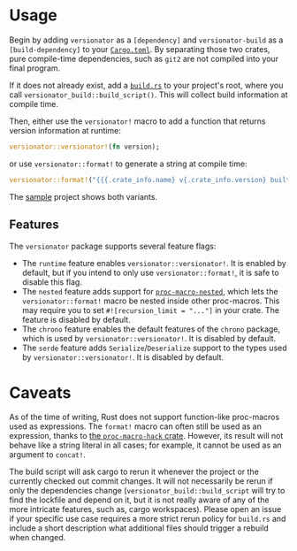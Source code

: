 # Usage
Begin by adding `versionator` as a `[dependency]` and `versionator-build` as a `[build-dependency]` to your [`Cargo.toml`](sample/Cargo.toml).
By separating those two crates, pure compile-time dependencies, such as `git2` are not compiled into your final program.

If it does not already exist, add a [`build.rs`](sample/build.rs) to your project's root, where you call `versionator_build::build_script()`.
This will collect build information at compile time.

Then, either use the `versionator!` macro to add a function that returns version information at runtime:
```rust
versionator::versionator!(fn version);
```
or use `versionator::format!` to generate a string at compile time:
```rust
versionator::format!("{{{.crate_info.name} v{.crate_info.version} built at {.timestamp}}}")
```

The [sample](sample) project shows both variants.

## Features
The `versionator` package supports several feature flags:
- The `runtime` feature enables `versionator::versionator!`. It is enabled by default, but if you intend to only use `versionator::format!`, it is safe to disable this flag.
- The `nested` feature adds support for [`proc-macro-nested`](https://crates.io/crates/proc-macro-nested), which lets the `versionator::format!` macro be nested inside other proc-macros. This may require you to set `#![recursion_limit = "..."]` in your crate. The feature is disabled by default.
- The `chrono` feature enables the default features of the `chrono` package, which is used by `versionator::versionator!`. It is disabled by default.
- The `serde` feature adds `Serialize`/`Deserialize` support to the types used by `versionator::versionator!`. It is disabled by default.

# Caveats
As of the time of writing, Rust does not support function-like proc-macros used as expressions.
The `format!` macro can often still be used as an expression, thanks to [the `proc-macro-hack` crate](https://crates.io/crates/proc-macro-hack).
However, its result will not behave like a string literal in all cases; for example, it cannot be used as an argument to `concat!`.

The build script will ask cargo to rerun it whenever the project or the currently checked out commit changes.
It will not necessarily be rerun if only the dependencies change (`versionator_build::build_script` will try to find the lockfile and depend on it, but it is not really aware of any of the more intricate features, such as, cargo workspaces).
Please open an issue if your specific use case requires a more strict rerun policy for `build.rs` and include a short description what additional files should trigger a rebuild when changed.
